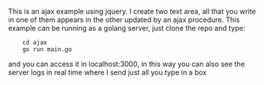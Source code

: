 This is an ajax example using jquery. I create two text area, all that you write in one of them appears in the other updated by an ajax procedure. 
This example can be running as a golang server, just clone the repo and type:

		cd ajax
		go run main.go

and you can access it in localhost:3000, in this way you can also see the server logs in real time where I send just all you type in a box
